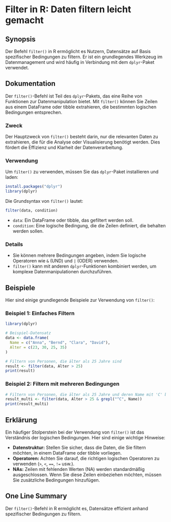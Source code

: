 <!--
Meta Description: # Filter in R: Daten filtern leicht gemacht ## Synopsis Der Befehl `filter()` in R ermöglicht es Nutzern, Datensätze auf Basis spezifischer Bedingunge...
Meta Keywords: filter, die, sie, filtern, der
-->

# Filter in R: Daten filtern leicht gemacht

## Synopsis
Der Befehl `filter()` in R ermöglicht es Nutzern, Datensätze auf Basis spezifischer Bedingungen zu filtern. Er ist ein grundlegendes Werkzeug im Datenmanagement und wird häufig in Verbindung mit dem `dplyr`-Paket verwendet.

## Dokumentation
Der `filter()`-Befehl ist Teil des `dplyr`-Pakets, das eine Reihe von Funktionen zur Datenmanipulation bietet. Mit `filter()` können Sie Zeilen aus einem DataFrame oder tibble extrahieren, die bestimmten logischen Bedingungen entsprechen.

### Zweck
Der Hauptzweck von `filter()` besteht darin, nur die relevanten Daten zu extrahieren, die für die Analyse oder Visualisierung benötigt werden. Dies fördert die Effizienz und Klarheit der Datenverarbeitung.

### Verwendung
Um `filter()` zu verwenden, müssen Sie das `dplyr`-Paket installieren und laden:

```R
install.packages("dplyr")
library(dplyr)
```

Die Grundsyntax von `filter()` lautet:

```R
filter(data, condition)
```

- `data`: Ein DataFrame oder tibble, das gefiltert werden soll.
- `condition`: Eine logische Bedingung, die die Zeilen definiert, die behalten werden sollen.

### Details
- Sie können mehrere Bedingungen angeben, indem Sie logische Operatoren wie `&` (UND) und `|` (ODER) verwenden.
- `filter()` kann mit anderen `dplyr`-Funktionen kombiniert werden, um komplexe Datenmanipulationen durchzuführen.

## Beispiele
Hier sind einige grundlegende Beispiele zur Verwendung von `filter()`:

### Beispiel 1: Einfaches Filtern

```R
library(dplyr)

# Beispiel-Datensatz
data <- data.frame(
  Name = c("Anna", "Bernd", "Clara", "David"),
  Alter = c(23, 30, 25, 35)
)

# Filtern von Personen, die älter als 25 Jahre sind
result <- filter(data, Alter > 25)
print(result)
```

### Beispiel 2: Filtern mit mehreren Bedingungen

```R
# Filtern von Personen, die älter als 25 Jahre und deren Name mit 'C' beginnt
result_multi <- filter(data, Alter > 25 & grepl("^C", Name))
print(result_multi)
```

## Erklärung
Ein häufiger Stolperstein bei der Verwendung von `filter()` ist das Verständnis der logischen Bedingungen. Hier sind einige wichtige Hinweise:

- **Datenstruktur:** Stellen Sie sicher, dass die Daten, die Sie filtern möchten, in einem DataFrame oder tibble vorliegen.
- **Operatoren:** Achten Sie darauf, die richtigen logischen Operatoren zu verwenden (`>`, `<`, `==`, `!=` usw.).
- **NAs:** Zeilen mit fehlenden Werten (NA) werden standardmäßig ausgeschlossen. Wenn Sie diese Zeilen einbeziehen möchten, müssen Sie zusätzliche Bedingungen hinzufügen.

## One Line Summary
Der `filter()`-Befehl in R ermöglicht es, Datensätze effizient anhand spezifischer Bedingungen zu filtern.